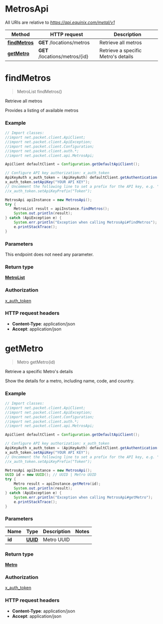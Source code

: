 # MetrosApi

All URIs are relative to *https://api.equinix.com/metal/v1*

Method | HTTP request | Description
------------- | ------------- | -------------
[**findMetros**](MetrosApi.md#findMetros) | **GET** /locations/metros | Retrieve all metros
[**getMetro**](MetrosApi.md#getMetro) | **GET** /locations/metros/{id} | Retrieve a specific Metro&#39;s details


<a name="findMetros"></a>
# **findMetros**
> MetroList findMetros()

Retrieve all metros

Provides a listing of available metros

### Example
```java
// Import classes:
//import net.packet.client.ApiClient;
//import net.packet.client.ApiException;
//import net.packet.client.Configuration;
//import net.packet.client.auth.*;
//import net.packet.client.api.MetrosApi;

ApiClient defaultClient = Configuration.getDefaultApiClient();

// Configure API key authorization: x_auth_token
ApiKeyAuth x_auth_token = (ApiKeyAuth) defaultClient.getAuthentication("x_auth_token");
x_auth_token.setApiKey("YOUR API KEY");
// Uncomment the following line to set a prefix for the API key, e.g. "Token" (defaults to null)
//x_auth_token.setApiKeyPrefix("Token");

MetrosApi apiInstance = new MetrosApi();
try {
    MetroList result = apiInstance.findMetros();
    System.out.println(result);
} catch (ApiException e) {
    System.err.println("Exception when calling MetrosApi#findMetros");
    e.printStackTrace();
}
```

### Parameters
This endpoint does not need any parameter.

### Return type

[**MetroList**](MetroList.md)

### Authorization

[x_auth_token](../README.md#x_auth_token)

### HTTP request headers

 - **Content-Type**: application/json
 - **Accept**: application/json

<a name="getMetro"></a>
# **getMetro**
> Metro getMetro(id)

Retrieve a specific Metro&#39;s details

Show the details for a metro, including name, code, and country.

### Example
```java
// Import classes:
//import net.packet.client.ApiClient;
//import net.packet.client.ApiException;
//import net.packet.client.Configuration;
//import net.packet.client.auth.*;
//import net.packet.client.api.MetrosApi;

ApiClient defaultClient = Configuration.getDefaultApiClient();

// Configure API key authorization: x_auth_token
ApiKeyAuth x_auth_token = (ApiKeyAuth) defaultClient.getAuthentication("x_auth_token");
x_auth_token.setApiKey("YOUR API KEY");
// Uncomment the following line to set a prefix for the API key, e.g. "Token" (defaults to null)
//x_auth_token.setApiKeyPrefix("Token");

MetrosApi apiInstance = new MetrosApi();
UUID id = new UUID(); // UUID | Metro UUID
try {
    Metro result = apiInstance.getMetro(id);
    System.out.println(result);
} catch (ApiException e) {
    System.err.println("Exception when calling MetrosApi#getMetro");
    e.printStackTrace();
}
```

### Parameters

Name | Type | Description  | Notes
------------- | ------------- | ------------- | -------------
 **id** | [**UUID**](.md)| Metro UUID |

### Return type

[**Metro**](Metro.md)

### Authorization

[x_auth_token](../README.md#x_auth_token)

### HTTP request headers

 - **Content-Type**: application/json
 - **Accept**: application/json

